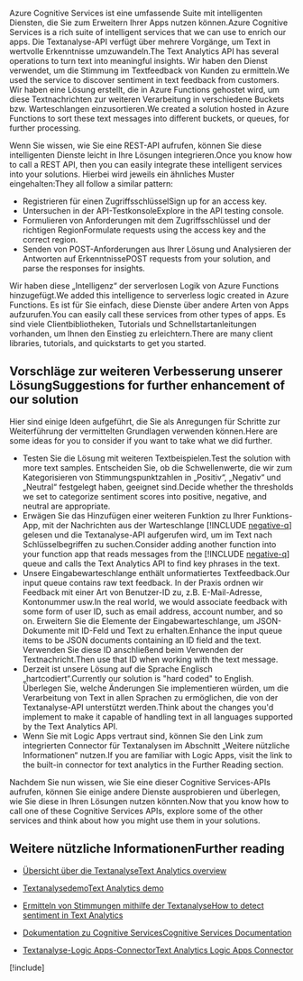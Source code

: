<span data-ttu-id="e8f66-101">Azure Cognitive Services ist eine umfassende Suite mit intelligenten Diensten, die Sie zum Erweitern Ihrer Apps nutzen können.</span><span class="sxs-lookup"><span data-stu-id="e8f66-101">Azure Cognitive Services is a rich suite of intelligent services that we can use to enrich our apps.</span></span> <span data-ttu-id="e8f66-102">Die Textanalyse-API verfügt über mehrere Vorgänge, um Text in wertvolle Erkenntnisse umzuwandeln.</span><span class="sxs-lookup"><span data-stu-id="e8f66-102">The Text Analytics API has several operations to turn text into meaningful insights.</span></span> <span data-ttu-id="e8f66-103">Wir haben den Dienst verwendet, um die Stimmung im Textfeedback von Kunden zu ermitteln.</span><span class="sxs-lookup"><span data-stu-id="e8f66-103">We used the service to discover sentiment in text feedback from customers.</span></span> <span data-ttu-id="e8f66-104">Wir haben eine Lösung erstellt, die in Azure Functions gehostet wird, um diese Textnachrichten zur weiteren Verarbeitung in verschiedene Buckets bzw. Warteschlangen einzusortieren.</span><span class="sxs-lookup"><span data-stu-id="e8f66-104">We created a solution hosted in Azure Functions to sort these text messages into different buckets, or queues, for further processing.</span></span>

<span data-ttu-id="e8f66-105">Wenn Sie wissen, wie Sie eine REST-API aufrufen, können Sie diese intelligenten Dienste leicht in Ihre Lösungen integrieren.</span><span class="sxs-lookup"><span data-stu-id="e8f66-105">Once you know how to call a REST API, then you can easily integrate these intelligent services into your solutions.</span></span> <span data-ttu-id="e8f66-106">Hierbei wird jeweils ein ähnliches Muster eingehalten:</span><span class="sxs-lookup"><span data-stu-id="e8f66-106">They all follow a similar pattern:</span></span>

- <span data-ttu-id="e8f66-107">Registrieren für einen Zugriffsschlüssel</span><span class="sxs-lookup"><span data-stu-id="e8f66-107">Sign up for an access key.</span></span>
- <span data-ttu-id="e8f66-108">Untersuchen in der API-Testkonsole</span><span class="sxs-lookup"><span data-stu-id="e8f66-108">Explore in the API testing console.</span></span>
- <span data-ttu-id="e8f66-109">Formulieren von Anforderungen mit dem Zugriffsschlüssel und der richtigen Region</span><span class="sxs-lookup"><span data-stu-id="e8f66-109">Formulate requests using the access key and the correct region.</span></span>
- <span data-ttu-id="e8f66-110">Senden von POST-Anforderungen aus Ihrer Lösung und Analysieren der Antworten auf Erkenntnisse</span><span class="sxs-lookup"><span data-stu-id="e8f66-110">POST requests from your solution, and parse the responses for insights.</span></span>

<span data-ttu-id="e8f66-111">Wir haben diese „Intelligenz“ der serverlosen Logik von Azure Functions hinzugefügt.</span><span class="sxs-lookup"><span data-stu-id="e8f66-111">We added this intelligence to serverless logic created in Azure Functions.</span></span> <span data-ttu-id="e8f66-112">Es ist für Sie einfach, diese Dienste über andere Arten von Apps aufzurufen.</span><span class="sxs-lookup"><span data-stu-id="e8f66-112">You can easily call these services from other types of apps.</span></span> <span data-ttu-id="e8f66-113">Es sind viele Clientbibliotheken, Tutorials und Schnellstartanleitungen vorhanden, um Ihnen den Einstieg zu erleichtern.</span><span class="sxs-lookup"><span data-stu-id="e8f66-113">There are many client libraries, tutorials, and quickstarts to get you started.</span></span>

## <a name="suggestions-for-further-enhancement-of-our-solution"></a><span data-ttu-id="e8f66-114">Vorschläge zur weiteren Verbesserung unserer Lösung</span><span class="sxs-lookup"><span data-stu-id="e8f66-114">Suggestions for further enhancement of our solution</span></span>

<span data-ttu-id="e8f66-115">Hier sind einige Ideen aufgeführt, die Sie als Anregungen für Schritte zur Weiterführung der vermittelten Grundlagen verwenden können.</span><span class="sxs-lookup"><span data-stu-id="e8f66-115">Here are some ideas for you to consider if you want to take what we did further.</span></span>

- <span data-ttu-id="e8f66-116">Testen Sie die Lösung mit weiteren Textbeispielen.</span><span class="sxs-lookup"><span data-stu-id="e8f66-116">Test the solution with more text samples.</span></span> <span data-ttu-id="e8f66-117">Entscheiden Sie, ob die Schwellenwerte, die wir zum Kategorisieren von Stimmungspunktzahlen in „Positiv“, „Negativ“ und „Neutral“ festgelegt haben, geeignet sind.</span><span class="sxs-lookup"><span data-stu-id="e8f66-117">Decide whether the thresholds we set to categorize sentiment scores into positive, negative, and neutral are appropriate.</span></span>
- <span data-ttu-id="e8f66-118">Erwägen Sie das Hinzufügen einer weiteren Funktion zu Ihrer Funktions-App, mit der Nachrichten aus der Warteschlange [!INCLUDE [negative-q](./q-name-negative.md)] gelesen und die Textanalyse-API aufgerufen wird, um im Text nach Schlüsselbegriffen zu suchen.</span><span class="sxs-lookup"><span data-stu-id="e8f66-118">Consider adding another function into your function app that reads messages from the [!INCLUDE [negative-q](./q-name-negative.md)] queue and calls the Text Analytics API to find key phrases in the text.</span></span>
- <span data-ttu-id="e8f66-119">Unsere Eingabewarteschlange enthält unformatiertes Textfeedback.</span><span class="sxs-lookup"><span data-stu-id="e8f66-119">Our input queue contains raw text feedback.</span></span> <span data-ttu-id="e8f66-120">In der Praxis ordnen wir Feedback mit einer Art von Benutzer-ID zu, z.B. E-Mail-Adresse, Kontonummer usw.</span><span class="sxs-lookup"><span data-stu-id="e8f66-120">In the real world, we would associate feedback with some form of user ID, such as email address, account number, and so on.</span></span> <span data-ttu-id="e8f66-121">Erweitern Sie die Elemente der Eingabewarteschlange, um JSON-Dokumente mit ID-Feld und Text zu erhalten.</span><span class="sxs-lookup"><span data-stu-id="e8f66-121">Enhance the input queue items to be JSON documents containing an ID field and the text.</span></span> <span data-ttu-id="e8f66-122">Verwenden Sie diese ID anschließend beim Verwenden der Textnachricht.</span><span class="sxs-lookup"><span data-stu-id="e8f66-122">Then use that ID when working with the text message.</span></span>
- <span data-ttu-id="e8f66-123">Derzeit ist unsere Lösung auf die Sprache Englisch „hartcodiert“.</span><span class="sxs-lookup"><span data-stu-id="e8f66-123">Currently our solution is "hard coded" to English.</span></span> <span data-ttu-id="e8f66-124">Überlegen Sie, welche Änderungen Sie implementieren würden, um die Verarbeitung von Text in allen Sprachen zu ermöglichen, die von der Textanalyse-API unterstützt werden.</span><span class="sxs-lookup"><span data-stu-id="e8f66-124">Think about the changes you'd implement to make it capable of handling text in all languages supported by the Text Analytics API.</span></span>
- <span data-ttu-id="e8f66-125">Wenn Sie mit Logic Apps vertraut sind, können Sie den Link zum integrierten Connector für Textanalysen im Abschnitt „Weitere nützliche Informationen“ nutzen.</span><span class="sxs-lookup"><span data-stu-id="e8f66-125">If you are familiar with Logic Apps, visit the link to the built-in connector for text analytics in the Further Reading section.</span></span>

<span data-ttu-id="e8f66-126">Nachdem Sie nun wissen, wie Sie eine dieser Cognitive Services-APIs aufrufen, können Sie einige andere Dienste ausprobieren und überlegen, wie Sie diese in Ihren Lösungen nutzen könnten.</span><span class="sxs-lookup"><span data-stu-id="e8f66-126">Now that you know how to call one of these Cognitive Services APIs, explore some of the other services and think about how you might use them in your solutions.</span></span>

## <a name="further-reading"></a><span data-ttu-id="e8f66-127">Weitere nützliche Informationen</span><span class="sxs-lookup"><span data-stu-id="e8f66-127">Further reading</span></span>

- [<span data-ttu-id="e8f66-128">Übersicht über die Textanalyse</span><span class="sxs-lookup"><span data-stu-id="e8f66-128">Text Analytics overview</span></span>](https://docs.microsoft.com/azure/cognitive-services/text-analytics/overview)
- [<span data-ttu-id="e8f66-129">Textanalysedemo</span><span class="sxs-lookup"><span data-stu-id="e8f66-129">Text Analytics demo</span></span>](https://azure.microsoft.com/services/cognitive-services/text-analytics/)
- [<span data-ttu-id="e8f66-130">Ermitteln von Stimmungen mithilfe der Textanalyse</span><span class="sxs-lookup"><span data-stu-id="e8f66-130">How to detect sentiment in Text Analytics</span></span>](https://docs.microsoft.com/azure/cognitive-services/text-analytics/how-tos/text-analytics-how-to-sentiment-analysis)
- [<span data-ttu-id="e8f66-131">Dokumentation zu Cognitive Services</span><span class="sxs-lookup"><span data-stu-id="e8f66-131">Cognitive Services Documentation</span></span>](https://docs.microsoft.com/azure/cognitive-services/)

- [<span data-ttu-id="e8f66-132">Textanalyse-Logic Apps-Connector</span><span class="sxs-lookup"><span data-stu-id="e8f66-132">Text Analytics Logic Apps Connector</span></span>](https://docs.microsoft.com/connectors/cognitiveservicestextanalytics/)

[!include[](../../../includes/azure-sandbox-cleanup.md)]
